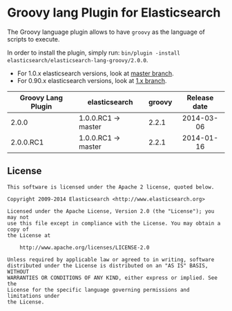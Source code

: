 Groovy lang Plugin for Elasticsearch
==================================

The Groovy language plugin allows to have `groovy` as the language of scripts to execute.

In order to install the plugin, simply run: `bin/plugin -install elasticsearch/elasticsearch-lang-groovy/2.0.0`.

* For 1.0.x elasticsearch versions, look at [master branch](https://github.com/elasticsearch/elasticsearch-lang-groovy/tree/master).
* For 0.90.x elasticsearch versions, look at [1.x branch](https://github.com/elasticsearch/elasticsearch-lang-groovy/tree/1.x).


|     Groovy Lang Plugin      |    elasticsearch    |  groovy  | Release date |
|-----------------------------|---------------------|----------|:------------:|
| 2.0.0                       | 1.0.0.RC1 -> master |  2.2.1   |  2014-03-06  |
| 2.0.0.RC1                   | 1.0.0.RC1 -> master |  2.2.1   |  2014-01-16  |

License
-------

    This software is licensed under the Apache 2 license, quoted below.

    Copyright 2009-2014 Elasticsearch <http://www.elasticsearch.org>

    Licensed under the Apache License, Version 2.0 (the "License"); you may not
    use this file except in compliance with the License. You may obtain a copy of
    the License at

        http://www.apache.org/licenses/LICENSE-2.0

    Unless required by applicable law or agreed to in writing, software
    distributed under the License is distributed on an "AS IS" BASIS, WITHOUT
    WARRANTIES OR CONDITIONS OF ANY KIND, either express or implied. See the
    License for the specific language governing permissions and limitations under
    the License.
